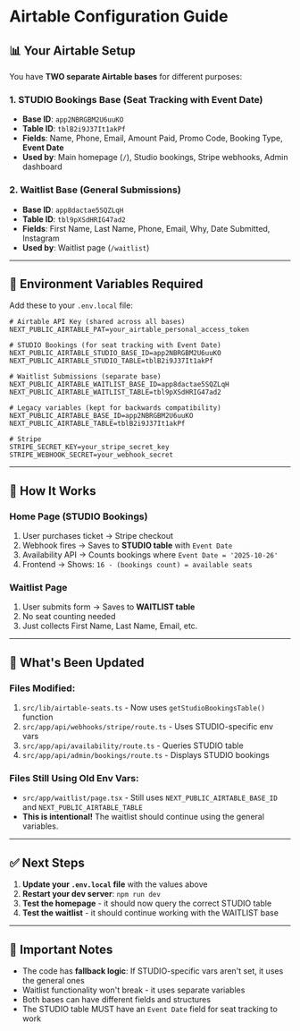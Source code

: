 # Airtable Configuration Guide

## 📊 Your Airtable Setup

You have **TWO separate Airtable bases** for different purposes:

### 1. **STUDIO Bookings Base** (Seat Tracking with Event Date)
- **Base ID**: `app2NBRGBM2U6uuKO`
- **Table ID**: `tblB2i9J37It1akPf`
- **Fields**: Name, Phone, Email, Amount Paid, Promo Code, Booking Type, **Event Date**
- **Used by**: Main homepage (`/`), Studio bookings, Stripe webhooks, Admin dashboard

### 2. **Waitlist Base** (General Submissions)
- **Base ID**: `app8dactae5SQZLqH`
- **Table ID**: `tbl9pXSdHRIG47ad2`
- **Fields**: First Name, Last Name, Phone, Email, Why, Date Submitted, Instagram
- **Used by**: Waitlist page (`/waitlist`)

---

## 🔧 Environment Variables Required

Add these to your `.env.local` file:

```env
# Airtable API Key (shared across all bases)
NEXT_PUBLIC_AIRTABLE_PAT=your_airtable_personal_access_token

# STUDIO Bookings (for seat tracking with Event Date)
NEXT_PUBLIC_AIRTABLE_STUDIO_BASE_ID=app2NBRGBM2U6uuKO
NEXT_PUBLIC_AIRTABLE_STUDIO_TABLE=tblB2i9J37It1akPf

# Waitlist Submissions (separate base)
NEXT_PUBLIC_AIRTABLE_WAITLIST_BASE_ID=app8dactae5SQZLqH
NEXT_PUBLIC_AIRTABLE_WAITLIST_TABLE=tbl9pXSdHRIG47ad2

# Legacy variables (kept for backwards compatibility)
NEXT_PUBLIC_AIRTABLE_BASE_ID=app2NBRGBM2U6uuKO
NEXT_PUBLIC_AIRTABLE_TABLE=tblB2i9J37It1akPf

# Stripe
STRIPE_SECRET_KEY=your_stripe_secret_key
STRIPE_WEBHOOK_SECRET=your_webhook_secret
```

---

## 🎯 How It Works

### **Home Page (STUDIO Bookings)**
1. User purchases ticket → Stripe checkout
2. Webhook fires → Saves to **STUDIO table** with `Event Date`
3. Availability API → Counts bookings where `Event Date = '2025-10-26'`
4. Frontend → Shows: `16 - (bookings count) = available seats`

### **Waitlist Page**
1. User submits form → Saves to **WAITLIST table**
2. No seat counting needed
3. Just collects First Name, Last Name, Email, etc.

---

## 📝 What's Been Updated

### Files Modified:
1. `src/lib/airtable-seats.ts` - Now uses `getStudioBookingsTable()` function
2. `src/app/api/webhooks/stripe/route.ts` - Uses STUDIO-specific env vars
3. `src/app/api/availability/route.ts` - Queries STUDIO table
4. `src/app/api/admin/bookings/route.ts` - Displays STUDIO bookings

### Files Still Using Old Env Vars:
- `src/app/waitlist/page.tsx` - Still uses `NEXT_PUBLIC_AIRTABLE_BASE_ID` and `NEXT_PUBLIC_AIRTABLE_TABLE`
- **This is intentional!** The waitlist should continue using the general variables.

---

## ✅ Next Steps

1. **Update your `.env.local` file** with the values above
2. **Restart your dev server**: `npm run dev`
3. **Test the homepage** - it should now query the correct STUDIO table
4. **Test the waitlist** - it should continue working with the WAITLIST base

---

## 🚨 Important Notes

- The code has **fallback logic**: If STUDIO-specific vars aren't set, it uses the general ones
- Waitlist functionality won't break - it uses separate variables
- Both bases can have different fields and structures
- The STUDIO table MUST have an `Event Date` field for seat tracking to work

